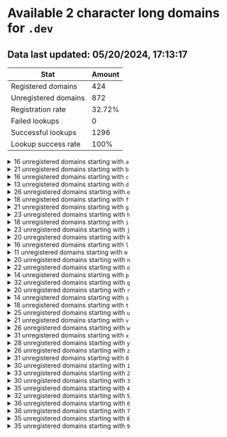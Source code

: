 # Available 2 character long domains for `.dev`

## Data last updated: 05/20/2024, 17:13:17

|Stat|Amount|
|--|--|
|Registered domains|424|
|Unregistered domains|872|
|Registration rate|32.72%|
|Failed lookups|0|
|Successful lookups|1296|
|Lookup success rate|100%|


<details>
<summary>16 unregistered domains starting with <bold><code>a</code></bold></summary>

- `ag.dev`
- `ai.dev`
- `aj.dev`
- `ak.dev`
- `an.dev`
- `au.dev`
- `aw.dev`
- `ay.dev`
- `a0.dev`
- `a1.dev`
- `a2.dev`
- `a4.dev`
- `a5.dev`
- `a6.dev`
- `a7.dev`
- `a8.dev`
</details>
<details>
<summary>21 unregistered domains starting with <bold><code>b</code></bold></summary>

- `bg.dev`
- `bh.dev`
- `bj.dev`
- `bm.dev`
- `bn.dev`
- `bp.dev`
- `bq.dev`
- `bt.dev`
- `bu.dev`
- `bv.dev`
- `bx.dev`
- `by.dev`
- `bz.dev`
- `b0.dev`
- `b3.dev`
- `b4.dev`
- `b5.dev`
- `b6.dev`
- `b7.dev`
- `b8.dev`
- `b9.dev`
</details>
<details>
<summary>16 unregistered domains starting with <bold><code>c</code></bold></summary>

- `ca.dev`
- `cl.dev`
- `cm.dev`
- `cn.dev`
- `cp.dev`
- `cq.dev`
- `ct.dev`
- `cy.dev`
- `cz.dev`
- `c0.dev`
- `c2.dev`
- `c4.dev`
- `c5.dev`
- `c7.dev`
- `c8.dev`
- `c9.dev`
</details>
<details>
<summary>13 unregistered domains starting with <bold><code>d</code></bold></summary>

- `dk.dev`
- `dl.dev`
- `dp.dev`
- `dt.dev`
- `du.dev`
- `dz.dev`
- `d0.dev`
- `d1.dev`
- `d4.dev`
- `d5.dev`
- `d6.dev`
- `d8.dev`
- `d9.dev`
</details>
<details>
<summary>26 unregistered domains starting with <bold><code>e</code></bold></summary>

- `ea.dev`
- `eb.dev`
- `ec.dev`
- `ee.dev`
- `eh.dev`
- `ei.dev`
- `ej.dev`
- `ek.dev`
- `el.dev`
- `en.dev`
- `ep.dev`
- `er.dev`
- `es.dev`
- `eu.dev`
- `ev.dev`
- `ew.dev`
- `ey.dev`
- `e0.dev`
- `e1.dev`
- `e2.dev`
- `e3.dev`
- `e4.dev`
- `e5.dev`
- `e6.dev`
- `e7.dev`
- `e8.dev`
</details>
<details>
<summary>18 unregistered domains starting with <bold><code>f</code></bold></summary>

- `fd.dev`
- `fj.dev`
- `fq.dev`
- `fr.dev`
- `fu.dev`
- `fw.dev`
- `fy.dev`
- `fz.dev`
- `f0.dev`
- `f1.dev`
- `f2.dev`
- `f3.dev`
- `f4.dev`
- `f5.dev`
- `f6.dev`
- `f7.dev`
- `f8.dev`
- `f9.dev`
</details>
<details>
<summary>21 unregistered domains starting with <bold><code>g</code></bold></summary>

- `gc.dev`
- `gd.dev`
- `ge.dev`
- `gi.dev`
- `gj.dev`
- `gl.dev`
- `gn.dev`
- `gp.dev`
- `gq.dev`
- `gu.dev`
- `gw.dev`
- `gy.dev`
- `gz.dev`
- `g0.dev`
- `g1.dev`
- `g3.dev`
- `g4.dev`
- `g5.dev`
- `g6.dev`
- `g8.dev`
- `g9.dev`
</details>
<details>
<summary>23 unregistered domains starting with <bold><code>h</code></bold></summary>

- `hb.dev`
- `he.dev`
- `hf.dev`
- `hh.dev`
- `hj.dev`
- `hl.dev`
- `hm.dev`
- `ho.dev`
- `hs.dev`
- `ht.dev`
- `hu.dev`
- `hw.dev`
- `hx.dev`
- `hz.dev`
- `h0.dev`
- `h2.dev`
- `h3.dev`
- `h4.dev`
- `h5.dev`
- `h6.dev`
- `h7.dev`
- `h8.dev`
- `h9.dev`
</details>
<details>
<summary>18 unregistered domains starting with <bold><code>i</code></bold></summary>

- `ie.dev`
- `ig.dev`
- `ih.dev`
- `ii.dev`
- `ij.dev`
- `ik.dev`
- `iu.dev`
- `iy.dev`
- `iz.dev`
- `i0.dev`
- `i1.dev`
- `i2.dev`
- `i3.dev`
- `i4.dev`
- `i5.dev`
- `i7.dev`
- `i8.dev`
- `i9.dev`
</details>
<details>
<summary>23 unregistered domains starting with <bold><code>j</code></bold></summary>

- `jc.dev`
- `jd.dev`
- `jg.dev`
- `ji.dev`
- `jj.dev`
- `jn.dev`
- `jo.dev`
- `jq.dev`
- `ju.dev`
- `jv.dev`
- `jx.dev`
- `jy.dev`
- `jz.dev`
- `j0.dev`
- `j1.dev`
- `j2.dev`
- `j3.dev`
- `j4.dev`
- `j5.dev`
- `j6.dev`
- `j7.dev`
- `j8.dev`
- `j9.dev`
</details>
<details>
<summary>20 unregistered domains starting with <bold><code>k</code></bold></summary>

- `kb.dev`
- `kl.dev`
- `kp.dev`
- `kq.dev`
- `ku.dev`
- `kv.dev`
- `kw.dev`
- `kx.dev`
- `ky.dev`
- `kz.dev`
- `k0.dev`
- `k1.dev`
- `k2.dev`
- `k3.dev`
- `k4.dev`
- `k5.dev`
- `k6.dev`
- `k7.dev`
- `k8.dev`
- `k9.dev`
</details>
<details>
<summary>16 unregistered domains starting with <bold><code>l</code></bold></summary>

- `lh.dev`
- `li.dev`
- `lo.dev`
- `lp.dev`
- `lq.dev`
- `lr.dev`
- `ls.dev`
- `lu.dev`
- `lv.dev`
- `lx.dev`
- `ly.dev`
- `l0.dev`
- `l2.dev`
- `l5.dev`
- `l6.dev`
- `l9.dev`
</details>
<details>
<summary>11 unregistered domains starting with <bold><code>m</code></bold></summary>

- `mj.dev`
- `mr.dev`
- `mx.dev`
- `mz.dev`
- `m3.dev`
- `m4.dev`
- `m5.dev`
- `m6.dev`
- `m7.dev`
- `m8.dev`
- `m9.dev`
</details>
<details>
<summary>20 unregistered domains starting with <bold><code>n</code></bold></summary>

- `nb.dev`
- `nc.dev`
- `ne.dev`
- `nf.dev`
- `nh.dev`
- `nn.dev`
- `nq.dev`
- `nr.dev`
- `nw.dev`
- `ny.dev`
- `nz.dev`
- `n0.dev`
- `n1.dev`
- `n2.dev`
- `n3.dev`
- `n4.dev`
- `n5.dev`
- `n6.dev`
- `n7.dev`
- `n9.dev`
</details>
<details>
<summary>22 unregistered domains starting with <bold><code>o</code></bold></summary>

- `oa.dev`
- `od.dev`
- `oe.dev`
- `oj.dev`
- `ol.dev`
- `oo.dev`
- `op.dev`
- `oq.dev`
- `or.dev`
- `ot.dev`
- `ou.dev`
- `ow.dev`
- `oy.dev`
- `o0.dev`
- `o1.dev`
- `o3.dev`
- `o4.dev`
- `o5.dev`
- `o6.dev`
- `o7.dev`
- `o8.dev`
- `o9.dev`
</details>
<details>
<summary>14 unregistered domains starting with <bold><code>p</code></bold></summary>

- `pf.dev`
- `pn.dev`
- `po.dev`
- `pq.dev`
- `pu.dev`
- `pz.dev`
- `p1.dev`
- `p3.dev`
- `p4.dev`
- `p5.dev`
- `p6.dev`
- `p7.dev`
- `p8.dev`
- `p9.dev`
</details>
<details>
<summary>32 unregistered domains starting with <bold><code>q</code></bold></summary>

- `qa.dev`
- `qc.dev`
- `qd.dev`
- `qe.dev`
- `qf.dev`
- `qg.dev`
- `qh.dev`
- `qj.dev`
- `qk.dev`
- `ql.dev`
- `qm.dev`
- `qn.dev`
- `qo.dev`
- `qq.dev`
- `qs.dev`
- `qt.dev`
- `qu.dev`
- `qv.dev`
- `qw.dev`
- `qx.dev`
- `qy.dev`
- `qz.dev`
- `q0.dev`
- `q1.dev`
- `q2.dev`
- `q3.dev`
- `q4.dev`
- `q5.dev`
- `q6.dev`
- `q7.dev`
- `q8.dev`
- `q9.dev`
</details>
<details>
<summary>20 unregistered domains starting with <bold><code>r</code></bold></summary>

- `rc.dev`
- `rf.dev`
- `rj.dev`
- `rk.dev`
- `rm.dev`
- `rq.dev`
- `rt.dev`
- `rv.dev`
- `rw.dev`
- `ry.dev`
- `rz.dev`
- `r0.dev`
- `r1.dev`
- `r3.dev`
- `r4.dev`
- `r5.dev`
- `r6.dev`
- `r7.dev`
- `r8.dev`
- `r9.dev`
</details>
<details>
<summary>14 unregistered domains starting with <bold><code>s</code></bold></summary>

- `sf.dev`
- `si.dev`
- `so.dev`
- `su.dev`
- `sv.dev`
- `sx.dev`
- `sz.dev`
- `s1.dev`
- `s3.dev`
- `s4.dev`
- `s6.dev`
- `s7.dev`
- `s8.dev`
- `s9.dev`
</details>
<details>
<summary>18 unregistered domains starting with <bold><code>t</code></bold></summary>

- `ta.dev`
- `te.dev`
- `tf.dev`
- `tl.dev`
- `tm.dev`
- `tp.dev`
- `tq.dev`
- `tu.dev`
- `tx.dev`
- `ty.dev`
- `tz.dev`
- `t0.dev`
- `t3.dev`
- `t4.dev`
- `t5.dev`
- `t7.dev`
- `t8.dev`
- `t9.dev`
</details>
<details>
<summary>25 unregistered domains starting with <bold><code>u</code></bold></summary>

- `ub.dev`
- `uf.dev`
- `ug.dev`
- `uh.dev`
- `uj.dev`
- `uk.dev`
- `ul.dev`
- `un.dev`
- `uo.dev`
- `ur.dev`
- `ut.dev`
- `uu.dev`
- `uw.dev`
- `uy.dev`
- `uz.dev`
- `u0.dev`
- `u1.dev`
- `u2.dev`
- `u3.dev`
- `u4.dev`
- `u5.dev`
- `u6.dev`
- `u7.dev`
- `u8.dev`
- `u9.dev`
</details>
<details>
<summary>21 unregistered domains starting with <bold><code>v</code></bold></summary>

- `va.dev`
- `vd.dev`
- `ve.dev`
- `vf.dev`
- `vg.dev`
- `vh.dev`
- `vj.dev`
- `vl.dev`
- `vn.dev`
- `vq.dev`
- `vr.dev`
- `vu.dev`
- `vw.dev`
- `vy.dev`
- `vz.dev`
- `v3.dev`
- `v4.dev`
- `v5.dev`
- `v6.dev`
- `v7.dev`
- `v9.dev`
</details>
<details>
<summary>26 unregistered domains starting with <bold><code>w</code></bold></summary>

- `wb.dev`
- `wc.dev`
- `wf.dev`
- `wg.dev`
- `wh.dev`
- `wi.dev`
- `wj.dev`
- `wk.dev`
- `wl.dev`
- `wm.dev`
- `wn.dev`
- `wq.dev`
- `wr.dev`
- `wv.dev`
- `wx.dev`
- `wy.dev`
- `wz.dev`
- `w0.dev`
- `w1.dev`
- `w2.dev`
- `w4.dev`
- `w5.dev`
- `w6.dev`
- `w7.dev`
- `w8.dev`
- `w9.dev`
</details>
<details>
<summary>31 unregistered domains starting with <bold><code>x</code></bold></summary>

- `xa.dev`
- `xb.dev`
- `xc.dev`
- `xd.dev`
- `xe.dev`
- `xf.dev`
- `xg.dev`
- `xh.dev`
- `xi.dev`
- `xj.dev`
- `xk.dev`
- `xm.dev`
- `xn.dev`
- `xp.dev`
- `xq.dev`
- `xs.dev`
- `xu.dev`
- `xv.dev`
- `xw.dev`
- `xx.dev`
- `xy.dev`
- `xz.dev`
- `x0.dev`
- `x1.dev`
- `x2.dev`
- `x4.dev`
- `x5.dev`
- `x6.dev`
- `x7.dev`
- `x8.dev`
- `x9.dev`
</details>
<details>
<summary>28 unregistered domains starting with <bold><code>y</code></bold></summary>

- `ya.dev`
- `yd.dev`
- `ye.dev`
- `yf.dev`
- `yh.dev`
- `yi.dev`
- `yk.dev`
- `yl.dev`
- `yn.dev`
- `yp.dev`
- `yq.dev`
- `yr.dev`
- `ys.dev`
- `yt.dev`
- `yv.dev`
- `yw.dev`
- `yx.dev`
- `yy.dev`
- `y0.dev`
- `y1.dev`
- `y2.dev`
- `y3.dev`
- `y4.dev`
- `y5.dev`
- `y6.dev`
- `y7.dev`
- `y8.dev`
- `y9.dev`
</details>
<details>
<summary>26 unregistered domains starting with <bold><code>z</code></bold></summary>

- `za.dev`
- `zc.dev`
- `zd.dev`
- `ze.dev`
- `zf.dev`
- `zh.dev`
- `zi.dev`
- `zj.dev`
- `zl.dev`
- `zm.dev`
- `zn.dev`
- `zq.dev`
- `zr.dev`
- `zs.dev`
- `zu.dev`
- `zv.dev`
- `zw.dev`
- `z0.dev`
- `z1.dev`
- `z2.dev`
- `z4.dev`
- `z5.dev`
- `z6.dev`
- `z7.dev`
- `z8.dev`
- `z9.dev`
</details>
<details>
<summary>31 unregistered domains starting with <bold><code>0</code></bold></summary>

- `0a.dev`
- `0b.dev`
- `0c.dev`
- `0d.dev`
- `0e.dev`
- `0f.dev`
- `0g.dev`
- `0h.dev`
- `0i.dev`
- `0j.dev`
- `0l.dev`
- `0n.dev`
- `0o.dev`
- `0p.dev`
- `0q.dev`
- `0r.dev`
- `0s.dev`
- `0t.dev`
- `0u.dev`
- `0v.dev`
- `0w.dev`
- `0y.dev`
- `0z.dev`
- `02.dev`
- `03.dev`
- `04.dev`
- `05.dev`
- `06.dev`
- `07.dev`
- `08.dev`
- `09.dev`
</details>
<details>
<summary>30 unregistered domains starting with <bold><code>1</code></bold></summary>

- `1a.dev`
- `1b.dev`
- `1d.dev`
- `1e.dev`
- `1f.dev`
- `1g.dev`
- `1h.dev`
- `1i.dev`
- `1j.dev`
- `1k.dev`
- `1l.dev`
- `1m.dev`
- `1n.dev`
- `1o.dev`
- `1q.dev`
- `1r.dev`
- `1s.dev`
- `1t.dev`
- `1u.dev`
- `1v.dev`
- `1w.dev`
- `1y.dev`
- `1z.dev`
- `11.dev`
- `12.dev`
- `13.dev`
- `16.dev`
- `17.dev`
- `18.dev`
- `19.dev`
</details>
<details>
<summary>33 unregistered domains starting with <bold><code>2</code></bold></summary>

- `2a.dev`
- `2b.dev`
- `2c.dev`
- `2e.dev`
- `2f.dev`
- `2g.dev`
- `2h.dev`
- `2i.dev`
- `2j.dev`
- `2l.dev`
- `2m.dev`
- `2n.dev`
- `2o.dev`
- `2p.dev`
- `2q.dev`
- `2r.dev`
- `2s.dev`
- `2t.dev`
- `2u.dev`
- `2v.dev`
- `2w.dev`
- `2x.dev`
- `2y.dev`
- `2z.dev`
- `20.dev`
- `22.dev`
- `23.dev`
- `24.dev`
- `25.dev`
- `26.dev`
- `27.dev`
- `28.dev`
- `29.dev`
</details>
<details>
<summary>30 unregistered domains starting with <bold><code>3</code></bold></summary>

- `3a.dev`
- `3b.dev`
- `3c.dev`
- `3e.dev`
- `3f.dev`
- `3g.dev`
- `3h.dev`
- `3i.dev`
- `3j.dev`
- `3k.dev`
- `3l.dev`
- `3n.dev`
- `3o.dev`
- `3p.dev`
- `3q.dev`
- `3r.dev`
- `3u.dev`
- `3v.dev`
- `3w.dev`
- `3x.dev`
- `3y.dev`
- `30.dev`
- `31.dev`
- `32.dev`
- `33.dev`
- `34.dev`
- `35.dev`
- `37.dev`
- `38.dev`
- `39.dev`
</details>
<details>
<summary>35 unregistered domains starting with <bold><code>4</code></bold></summary>

- `4a.dev`
- `4b.dev`
- `4c.dev`
- `4d.dev`
- `4e.dev`
- `4f.dev`
- `4g.dev`
- `4h.dev`
- `4i.dev`
- `4j.dev`
- `4k.dev`
- `4l.dev`
- `4m.dev`
- `4n.dev`
- `4o.dev`
- `4p.dev`
- `4q.dev`
- `4r.dev`
- `4s.dev`
- `4t.dev`
- `4u.dev`
- `4v.dev`
- `4w.dev`
- `4x.dev`
- `4y.dev`
- `4z.dev`
- `40.dev`
- `41.dev`
- `43.dev`
- `44.dev`
- `45.dev`
- `46.dev`
- `47.dev`
- `48.dev`
- `49.dev`
</details>
<details>
<summary>32 unregistered domains starting with <bold><code>5</code></bold></summary>

- `5a.dev`
- `5b.dev`
- `5c.dev`
- `5d.dev`
- `5e.dev`
- `5h.dev`
- `5i.dev`
- `5j.dev`
- `5k.dev`
- `5l.dev`
- `5m.dev`
- `5n.dev`
- `5o.dev`
- `5p.dev`
- `5q.dev`
- `5r.dev`
- `5s.dev`
- `5t.dev`
- `5u.dev`
- `5v.dev`
- `5w.dev`
- `5x.dev`
- `5y.dev`
- `5z.dev`
- `50.dev`
- `52.dev`
- `53.dev`
- `54.dev`
- `56.dev`
- `57.dev`
- `58.dev`
- `59.dev`
</details>
<details>
<summary>36 unregistered domains starting with <bold><code>6</code></bold></summary>

- `6a.dev`
- `6b.dev`
- `6c.dev`
- `6d.dev`
- `6e.dev`
- `6f.dev`
- `6g.dev`
- `6h.dev`
- `6i.dev`
- `6j.dev`
- `6k.dev`
- `6l.dev`
- `6m.dev`
- `6n.dev`
- `6o.dev`
- `6p.dev`
- `6q.dev`
- `6r.dev`
- `6s.dev`
- `6t.dev`
- `6u.dev`
- `6v.dev`
- `6w.dev`
- `6x.dev`
- `6y.dev`
- `6z.dev`
- `60.dev`
- `61.dev`
- `62.dev`
- `63.dev`
- `64.dev`
- `65.dev`
- `66.dev`
- `67.dev`
- `68.dev`
- `69.dev`
</details>
<details>
<summary>36 unregistered domains starting with <bold><code>7</code></bold></summary>

- `7a.dev`
- `7b.dev`
- `7c.dev`
- `7d.dev`
- `7e.dev`
- `7f.dev`
- `7g.dev`
- `7h.dev`
- `7i.dev`
- `7j.dev`
- `7k.dev`
- `7l.dev`
- `7m.dev`
- `7n.dev`
- `7o.dev`
- `7p.dev`
- `7q.dev`
- `7r.dev`
- `7s.dev`
- `7t.dev`
- `7u.dev`
- `7v.dev`
- `7w.dev`
- `7x.dev`
- `7y.dev`
- `7z.dev`
- `70.dev`
- `71.dev`
- `72.dev`
- `73.dev`
- `74.dev`
- `75.dev`
- `76.dev`
- `77.dev`
- `78.dev`
- `79.dev`
</details>
<details>
<summary>35 unregistered domains starting with <bold><code>8</code></bold></summary>

- `8a.dev`
- `8b.dev`
- `8c.dev`
- `8d.dev`
- `8e.dev`
- `8f.dev`
- `8g.dev`
- `8h.dev`
- `8i.dev`
- `8j.dev`
- `8k.dev`
- `8l.dev`
- `8n.dev`
- `8o.dev`
- `8p.dev`
- `8q.dev`
- `8r.dev`
- `8s.dev`
- `8t.dev`
- `8u.dev`
- `8v.dev`
- `8w.dev`
- `8x.dev`
- `8y.dev`
- `8z.dev`
- `80.dev`
- `81.dev`
- `82.dev`
- `83.dev`
- `84.dev`
- `85.dev`
- `86.dev`
- `87.dev`
- `88.dev`
- `89.dev`
</details>
<details>
<summary>35 unregistered domains starting with <bold><code>9</code></bold></summary>

- `9a.dev`
- `9b.dev`
- `9c.dev`
- `9d.dev`
- `9e.dev`
- `9f.dev`
- `9g.dev`
- `9h.dev`
- `9i.dev`
- `9j.dev`
- `9k.dev`
- `9l.dev`
- `9m.dev`
- `9n.dev`
- `9o.dev`
- `9p.dev`
- `9q.dev`
- `9r.dev`
- `9s.dev`
- `9t.dev`
- `9u.dev`
- `9v.dev`
- `9w.dev`
- `9x.dev`
- `9y.dev`
- `9z.dev`
- `90.dev`
- `91.dev`
- `92.dev`
- `93.dev`
- `94.dev`
- `95.dev`
- `96.dev`
- `97.dev`
- `98.dev`
</details>